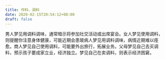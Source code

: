 ```yaml
---
title: 作料、调料
date: 2020-02-15T20:54:12+08:00
draft: false
---
```


男人梦见用调料调味，通常暗示将参加社交活动或出席宴会。女人梦见使用调料，则提醒你注意身体健康，可能近期会患玻病人梦见用调料调味，病情近期难以痊愈。商人梦见自己使用调料，可能要外出旅行，拓展业务。父母梦见自己去买调料，预示孩子要成家立业，经济独立。梦见自己在卖调料，则表示经济困窘。
